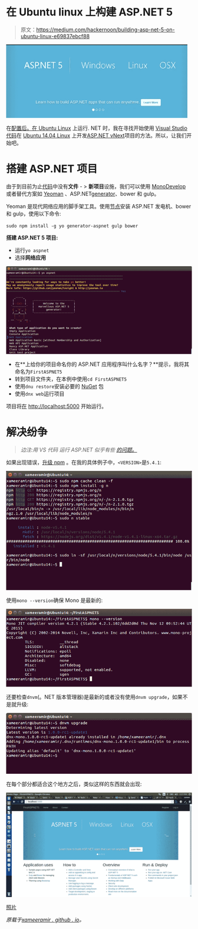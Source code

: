 # 在 Ubuntu linux 上构建 ASP.NET 5

> 原文：<https://medium.com/hackernoon/building-asp-net-5-on-ubuntu-linux-e69837ebcf88>

![](img/e5f5cd35106dd845acc4b19f622d18a2.png)

在[配置后。在 Ubuntu Linux](http://xameeramir.github.io/configure-net-ubuntu-linux/) 上运行. NET 时，我在寻找开始使用 [Visual Studio 代码](https://code.visualstudio.com/docs/runtimes/ASPnet5)在 [Ubuntu 14.04 Linux](http://releases.ubuntu.com/14.04/) 上开发[ASP.NET vNext](http://www.asp.net/vnext)项目的方法。所以，让我们开始吧。

# 搭建 ASP.NET 项目

由于到目前为止[代码](https://code.visualstudio.com/)中没有**文件** - > **新项目**设施，我们可以使用 [MonoDevelop](http://www.monodevelop.com/) 或者替代方案如 [Yeoman](http://yeoman.io/) 、ASP.NET[generator](https://hackernoon.com/tagged/generetor)、bower 和 gulp。

Yeoman 是现代网络应用的脚手架工具。使用[节点](http://xameeramir.github.io/install-node/)安装 ASP.NET 发电机、bower 和 gulp，使用以下命令:

`sudo npm install -g yo generator-aspnet gulp bower`

**搭建 ASP.NET 5 项目:**

*   运行`yo aspnet`
*   选择**网络应用**

![](img/d04b6d925a8a154554d8cbf82ff39857.png)

*   在**上给你的项目命名你的 ASP.NET 应用程序叫什么名字？**提示，我将其命名为`FirstASPNET5`
*   转到项目文件夹，在本例中使用`cd FirstASPNET5`
*   使用`dnu restore`安装必要的 [NuGet](https://www.nuget.org/) 包
*   使用`dnx web`运行项目

项目将[在](https://lh3.googleusercontent.com/IIl36_X3S5-bs3qkLqTH_DN8vuUkKLf3QuTuVnlhdTgFwQv9xHYl70lveYXoYN6tBgch5kjYJrQgQk7uUMbb6lrmT5xoSZuXyLJdvmnd_Ly-RkYs0TgMYwrMMKsUALUFr5OoxPKmozc_vvcyJGuODf6cA52H-CbJ1eGbi0_wMvKCDv0EVmLqX342Q2t8qXQYTNZ9Q5DZojlrk9iYQGeM-rh-pwkh83hF9JVOZlCxOmiPoZfeEf7xIc6yTWiGOEHyd4j4FRQDsZbd7fIaWm5VeJIrZmXqBlEmpKqgQMdHDHHGw-Yxj3OG7oH7vsyUDkk88c2rly56eQhQLaaE0UsbDEPAVpzS6vKDQ3QbbrkNwJyBb5lKJH2GdhvUBqJkShMSpeS3yPZF310f_kv6rJIr6fE_bKl2XcQGUYp_ANzuxPYS9Ueptq9oubNAHD5j6GJyC7mSW8cw4OAGAMXeh21XnlddqZAm5S35XlKtkp0bXqOd9e6i3vA3iRPmDwnysRrYCyeCigw9tnZt35DUjXBlY-5SlsCU_wosAGl5W7knmt8TcyA6V0WOfUeeReu6ryttseE4=w722-h462-no) [http://localhost:5000](http://localhost:5000/) 开始运行。

# 解决纷争

> *边注:用 VS 代码* *运行 ASP.NET 似乎有些* [*的问题。*](https://github.com/Microsoft/vscode/issues/2659)

如果出现错误，[升级 npm](http://askubuntu.com/a/480642/219603) 。在我的具体例子中，`<VERSION>`是`5.4.1`:

![](img/095fe2d7e3af3d4230e22556d585d796.png)

使用`mono --version`确保 Mono 是最新的:

![](img/0f555b311430a70600e53c4cc87d221f.png)

还要检查`dnvm`(。NET 版本管理器)是最新的或者没有使用`dnvm upgrade`，如果不是就升级:

![](img/294c598bfd9fbe73c64ce32eccb6566b.png)

在每个部分都适合这个地方之后，类似这样的东西就会出现:

![](img/448777aa4a5197de002b220221eeac56.png)

[照片](https://goo.gl/photos/GVXrTLg9ugg1h5t97)

*原载于*[*xameeramir . github . io*](http://xameeramir.github.io/building-asp-net-5-ubuntu-linux/)*。*